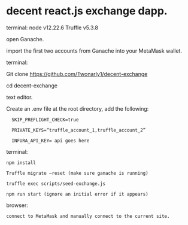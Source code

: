 # decent react.js exchange dapp.

terminal:
  node v12.22.6
  Truffle v5.3.8

open Ganache.

import the first two accounts from Ganache into your MetaMask wallet.

terminal:

  Git clone https://github.com/Twonarly1/decent-exchange
  
  cd decent-exchange

text editor.

  Create an .env file at the root directory, add the following:
  
      SKIP_PREFLIGHT_CHECK=true	
      
      PRIVATE_KEYS=“truffle_account_1,truffle_account_2”
      
      INFURA_API_KEY= api goes here

terminal:

    npm install
  
    Truffle migrate —reset (make sure ganache is running)
  
    truffle exec scripts/seed-exchange.js
  
    npm run start (ignore an initial error if it appears)
  
  browser:
  
    connect to MetaMask and manually connect to the current site.
